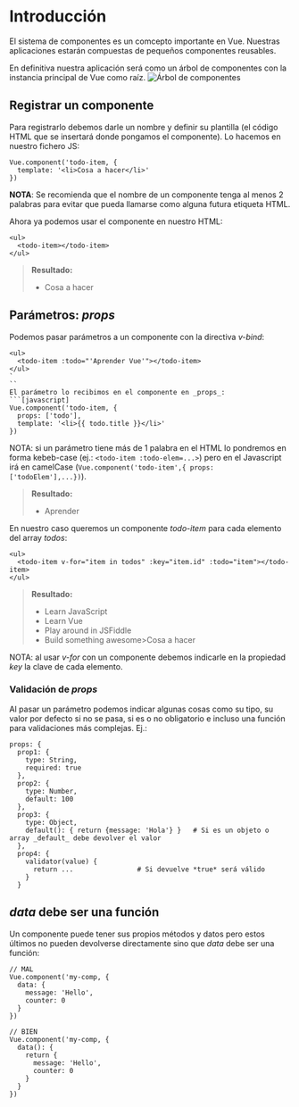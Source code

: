 # Introducción
El sistema de componentes es un comcepto importante en Vue. Nuestras aplicaciones estarán compuestas de pequeños componentes reusables.

En definitiva nuestra aplicación será como un árbol de componentes con la instancia principal de Vue como raíz.
![Árbol de componentes](https://vuejs.org/images/components.png)

## Registrar un componente
Para registrarlo debemos darle un nombre y definir su plantilla (el código HTML que se insertará donde pongamos el componente). Lo hacemos en nuestro fichero JS:
```[javascript]
Vue.component('todo-item, {
  template: '<li>Cosa a hacer</li>'
})
```
**NOTA**: Se recomienda que el nombre de un componente tenga al menos 2 palabras para evitar que pueda llamarse como alguna futura etiqueta HTML.

Ahora ya podemos usar el componente en nuestro HTML:
```[html]
<ul>
  <todo-item></todo-item>
</ul>
```
>**Resultado:**
><ul>
>  <li>Cosa a hacer</li>
></ul>

## Parámetros: _props_
Podemos pasar parámetros a un componente con la directiva _v-bind_:
```[html]
<ul>
  <todo-item :todo="'Aprender Vue'"></todo-item>
</ul>
`
``
El parámetro lo recibimos en el componente en _props_:
```[javascript]
Vue.component('todo-item, {
  props: ['todo'],
  template: '<li>{{ todo.title }}</li>'
})
```
NOTA: si un parámetro tiene más de 1 palabra en el HTML lo pondremos en forma kebeb-case (ej.: `<todo-item :todo-elem=...>`) pero en el Javascript irá en camelCase (`Vue.component('todo-item',{ props: ['todoElem'],...})`).

>**Resultado:**
><ul>
>  <li>Aprender</li>
></ul>

En nuestro caso queremos un componente _todo-item_ para cada elemento del array _todos_:
```[html]
<ul>
  <todo-item v-for="item in todos" :key="item.id" :todo="item"></todo-item>
</ul>
```
>**Resultado:**
><ul>
  >  <li>Learn JavaScript</li>
  >  <li> Learn Vue</li>
  >  <li>Play around in JSFiddle</li>
  >  <li>Build something awesome>Cosa a hacer</li>
></ul>

NOTA: al usar _v-for_ con un componente debemos indicarle en la propiedad _key_ la clave de cada elemento.

### Validación de _props_
Al pasar un parámetro podemos indicar algunas cosas como su tipo, su valor por defecto si no se pasa, si es o no obligatorio e incluso una función para validaciones más complejas. Ej.:
```[javascript]
props: {
  prop1: {
    type: String,
    required: true
  },
  prop2: {
    type: Number,
    default: 100
  },
  prop3: {
    type: Object,
    default(): { return {message: 'Hola'} }   # Si es un objeto o array _default_ debe devolver el valor
  },
  prop4: {
    validator(value) {
      return ...                # Si devuelve *true* será válido
    }
  }
```
## _data_ debe ser una función
Un componente puede tener sus propios métodos y datos pero estos últimos no pueden devolverse directamente sino que _data_ debe ser una función:

```[javascript]
// MAL
Vue.component('my-comp, {
  data: {
    message: 'Hello',
    counter: 0
  }
})
```

```[javascript]
// BIEN
Vue.component('my-comp, {
  data(): {
    return {
      message: 'Hello',
      counter: 0
    }
  }
})
```

